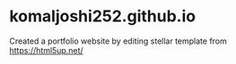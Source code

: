 # komaljoshi252.github.io
Created a portfolio website by editing stellar template from https://html5up.net/

